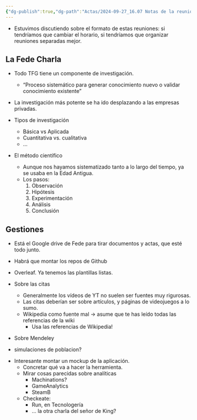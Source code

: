 ```yaml
---
{"dg-publish":true,"dg-path":"Actas/2024-09-27_16.07 Notas de la reunión.md","permalink":"/actas/2024-09-27-16-07-notas-de-la-reunion/","tags":["TFG","Notas"]}
---
```


* Estuvimos discutiendo sobre el formato de estas reuniones: si tendríamos que cambiar el horario, si tendríamos que organizar reuniones separadas mejor.

## La Fede Charla

* Todo TFG tiene un componente de investigación.
	* “Proceso sistemático para generar conocimiento nuevo o validar conocimiento existente”
* La investigación más potente se ha ido desplazando a las empresas privadas.

* Tipos de investigación
	* Básica vs Aplicada
	* Cuantitativa vs. cualitativa
	* …

* El método científico
	* Aunque nos hayamos sistematizado tanto a lo largo del tiempo, ya se usaba en la Edad Antigua.
	* Los pasos:
		1. Observación
		2. Hipótesis
		3. Experimentación
		4. Análisis
		5. Conclusión

## Gestiones

* Está el Google drive de Fede para tirar documentos y actas, que esté todo junto.
* Habrá que montar los repos de Github
* Overleaf. Ya tenemos las plantillas listas.

* Sobre las citas
	* Generalmente los vídeos de YT no suelen ser fuentes muy rigurosas.
	* Las citas deberían ser sobre artículos, y páginas de videojuegos a lo sumo.
	* Wikipedia como fuente mal → asume que te has leído todas las referencias de la wiki
		* Usa las referencias de Wikipedia!

* Sobre Mendeley


* simulaciones de poblacion?

- Interesante montar un mockup de la aplicación.
	- Concretar qué va a hacer la herramienta.
	- Mirar cosas parecidas sobre analíticas
		- Machinations?
		- GameAnalytics
		- SteamB
	- Checkeate:
		- Run, en Tecnologería
		- … la otra charla del señor de King?